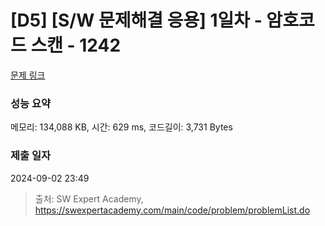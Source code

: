 # [D5] [S/W 문제해결 응용] 1일차 - 암호코드 스캔 - 1242 

[문제 링크](https://swexpertacademy.com/main/code/problem/problemDetail.do?contestProbId=AV15JEKKAM8CFAYD) 

### 성능 요약

메모리: 134,088 KB, 시간: 629 ms, 코드길이: 3,731 Bytes

### 제출 일자

2024-09-02 23:49



> 출처: SW Expert Academy, https://swexpertacademy.com/main/code/problem/problemList.do